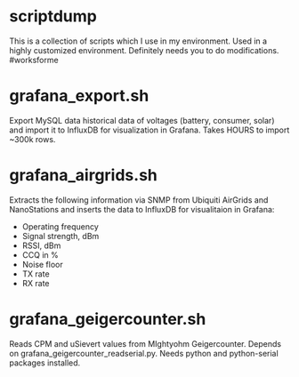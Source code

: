 # scriptdump
This is a collection of scripts which I use in my environment. Used in a highly customized environment. Definitely needs you to do modifications. #worksforme

# grafana_export.sh
Export MySQL data historical data of voltages (battery, consumer, solar) and import it to InfluxDB for visualization in Grafana. Takes HOURS to import ~300k rows.

# grafana_airgrids.sh
Extracts the following information via SNMP from Ubiquiti AirGrids and NanoStations and inserts the data to InfluxDB for visualitaion in Grafana:
- Operating frequency
- Signal strength, dBm
- RSSI, dBm
- CCQ in %
- Noise floor
- TX rate
- RX rate

# grafana_geigercounter.sh
Reads CPM and uSievert values from MIghtyohm Geigercounter. Depends on grafana_geigercounter_readserial.py.
Needs python and python-serial packages installed.
